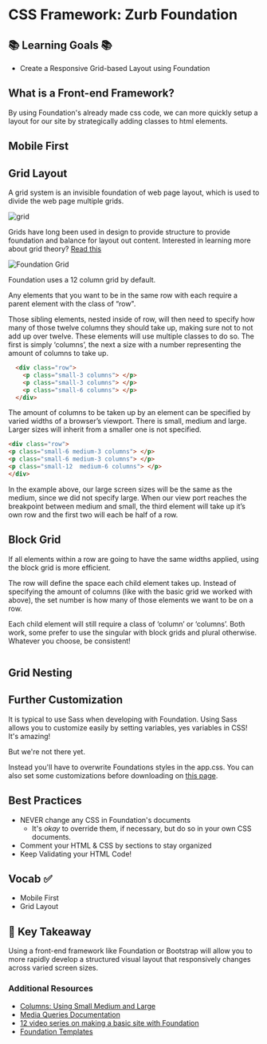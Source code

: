 # CSS Framework: Zurb Foundation

## 📚 Learning Goals 📚
- Create a Responsive Grid-based Layout using Foundation


## What is a Front-end Framework?



By using Foundation's already made css code, we can more quickly setup a layout for our site by strategically adding classes to html elements.

## Mobile First


## Grid Layout
A grid system is an invisible foundation of web page layout, which is used to divide the web page multiple grids.

![grid](Img:https://designschool.canva.com/wp-content/uploads/sites/2/cache/2015/04/7_Grid1/7_Grid1-530x265.jpg)

Grids have long been used in design to provide structure to provide foundation and balance for layout out content. Interested in learning more about grid theory? [Read this](https://designschool.canva.com/blog/grid-design/)


![Foundation Grid](http://foundation.zurb.com/assets/img/seo/feature-grid-1.png)

Foundation uses a 12 column grid by default.

Any elements that you want to be in the same row with each require a parent element with the class of “row".

Those sibling elements, nested inside of row, will then need to specify how many of those twelve columns they should take up, making sure not to not add up over twelve. These elements will use multiple classes to do so. The first is simply ‘columns’, the next a size with a number representing the amount of columns to take up.


```HTML
  <div class="row">
    <p class="small-3 columns"> </p>
    <p class="small-3 columns"> </p>
    <p class="small-6 columns"> </p>
  </div>
```
The amount of columns to be taken up by an element can be specified by varied widths of a browser’s viewport. There is small, medium and large. Larger sizes will inherit from a smaller one is not specified.

```HTML
<div class="row">
<p class="small-6 medium-3 columns"> </p>
<p class="small-6 medium-3 columns"> </p>
<p class="small-12  medium-6 columns"> </p>
</div>
```
In the example above, our large screen sizes will be the same as the medium, since we did not specify large. When our view port reaches the breakpoint between medium and small, the third element will take up it’s own row and the first two will each be half of a row.

## Block Grid

If all elements within a row are going to have the same widths applied, using the block grid is more efficient.

The row will define the space each child element takes up. Instead of specifying the amount of columns (like with the basic grid we worked with above), the set number is how many of those elements we want to be on a row.

Each child element will still require a class of ‘column’ or ‘columns’. Both work, some prefer to use the singular with block grids and plural otherwise. Whatever you choose, be consistent!

```html

```


## Grid Nesting


## Further Customization
It is typical to use Sass when developing with Foundation. Using Sass allows you to customize easily by setting variables, yes variables in CSS! It's amazing!

But we're not there yet.

Instead you'll have to overwrite Foundations styles in the app.css. You can also set some customizations before downloading on [this page](http://foundation.zurb.com/sites/download.html/).



## Best Practices
- NEVER change any CSS in Foundation's documents
  - It's _okay_ to override them, if necessary, but do so in your own CSS documents.
- Comment your HTML & CSS by sections to stay organized
- Keep Validating your HTML Code!

## Vocab ✅
- Mobile First
- Grid Layout


## 🔑 Key Takeaway
Using a front-end framework like Foundation or Bootstrap will allow you to more rapidly develop a structured visual layout that responsively changes across varied screen sizes.

### Additional Resources
- [Columns: Using Small Medium and Large](http://zurb.com/university/lessons/using-small-medium-and-large-in-a-foundation-for-sites-grid
)
- [Media Queries Documentation](https://developer.mozilla.org/en-US/docs/Web/CSS/Media_Queries/Using_media_queries
)
- [12 video series on making a basic site with Foundation](https://www.youtube.com/watch?v=2QcpR6cHpnk&list=PL6oNLEZTnXsg2f3scFapWJsjywyMKpsF9
)
- [Foundation Templates](http://foundation.zurb.com/templates.html
)
